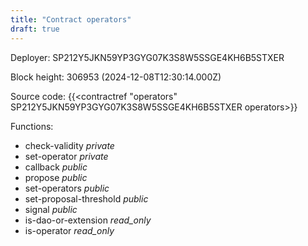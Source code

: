```yaml
---
title: "Contract operators"
draft: true
---
```

Deployer: SP212Y5JKN59YP3GYG07K3S8W5SSGE4KH6B5STXER


 



Block height: 306953 (2024-12-08T12:30:14.000Z)

Source code: {{<contractref "operators" SP212Y5JKN59YP3GYG07K3S8W5SSGE4KH6B5STXER operators>}}

Functions:

* check-validity _private_
* set-operator _private_
* callback _public_
* propose _public_
* set-operators _public_
* set-proposal-threshold _public_
* signal _public_
* is-dao-or-extension _read_only_
* is-operator _read_only_
